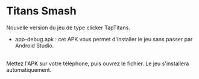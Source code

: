 # Titans Smash

Nouvelle version du jeu de type clicker TapTitans.

* app-debug.apk : cet APK vous permet d'installer le jeu sans passer par Android Studio.
<br/>
Mettez l'APK sur votre téléphone, puis ouvrez le fichier. Le jeu s'installera automatiquement.